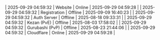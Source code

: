 | 2025-09-29 04:59:32 | Website | Online | 2025-09-29 04:59:28 |
| 2025-09-29 04:59:32 | Registration | Offline | 2025-09-09 16:40:23 |
| 2025-09-29 04:59:32 | Auth Server | Offline | 2025-08-18 09:33:31 |
| 2025-09-29 04:59:32 | Kezan (PvE) | Offline | 2025-08-03 17:58:02 |
| 2025-09-29 04:59:32 | Gurubashi (PvP) | Offline | 2025-08-23 21:44:06 |
| 2025-09-29 04:59:32 | Cloudflare | Online | 2025-09-29 04:59:28 |
